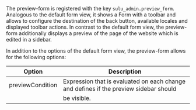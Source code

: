 The preview-form is registered with the key `sulu_admin.preview_form`. Analogous to the default form view, it shows a Form
with a toolbar and allows to configure the destination of the back button, available locales and displayed toolbar actions.
In contrast to the default form view, the preview-form additionally displays a preview of the page of the website which is edited in a sidebar.

In addition to the options of the default form view, the preview-form allows for the following options:

| Option                      | Description                                                                           |
|-----------------------------|---------------------------------------------------------------------------------------|
| previewCondition            | Expression that is evaluated on each change and defines if the preview sidebar should |
|                             | be visible.                                                                           |
